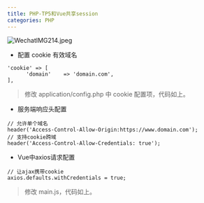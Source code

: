 ```yaml
---
title: PHP-TP5和Vue共享session
categories: PHP
---
```


![WechatIMG214.jpeg](https://upload-images.jianshu.io/upload_images/15325592-1e1d1731ceb16ba8.jpeg?imageMogr2/auto-orient/strip%7CimageView2/2/w/1240)
<!-- more -->

- 配置 cookie 有效域名

```
'cookie' => [
      'domain'    => 'domain.com',
],
```

> 修改 application/config.php 中 cookie 配置项，代码如上。

- 服务端响应头配置

```
// 允许单个域名
header('Access-Control-Allow-Origin:https://www.domain.com');
// 支持cookie跨域
header('Access-Control-Allow-Credentials: true');
```

- Vue中axios请求配置

```
// 让ajax携带cookie
axios.defaults.withCredentials = true;
```

> 修改 main.js，代码如上。
